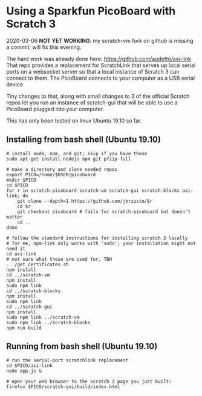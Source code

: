 # Using a Sparkfun PicoBoard with Scratch 3

2020-03-06 **NOT YET WORKING**: my scratch-vm fork on github is missing a commit; will
fix this evening.

The hard work was already done here: https://github.com/audetto/asi-link
That repo provides a replacement for ScratchLink that serves up local
serial ports on a websocket server so that a local instance of Scratch 3
can connect to them.  The PicoBoard connects to your computer as a USB serial device.

Tiny changes to that, along with small changes to 3 of the official Scratch repos
let you run an instance of scratch-gui that will be able to use a PicoBoard plugged
into your computer.

This has only been tested on linux Ubuntu 19.10 so far.

## Installing from bash shell (Ubuntu 19.10)

```
# install node, npm, and git; skip if you have these
sudo apt-get install nodejs npm git p7zip-full

# make a directory and clone needed repos
export PICO=/home/$USER/picoboard
mkdir $PICO
cd $PICO
for r in scratch-picoboard scratch-vm scratch-gui scratch-blocks asi-link; do
    git clone --depth=1 https://github.com/jbrzusto/$r
    cd $r
    git checkout picoboard # fails for scratch-picoboard but doesn't matter
    cd ..
done

# follow the standard instructions for installing scratch 3 locally
# for me, npm-link only works with 'sudo'; your installation might not need it
cd asi-link
# not sure what these are used for, TBH
. ./get_certificates.sh
npm install
cd ../scratch-vm
npm install
sudo npm link
cd ../scratch-blocks
npm install
sudo npm link
cd ../scratch-gui
npm install
sudo npm link ../scratch-vm
sudo npm link ../scratch-blocks
npm run build
```


## Running from bash shell (Ubuntu 19.10)
```
# run the serial-port scratchlink replacement
cd $PICO/asi-link
node app.js &

# open your web browser to the scratch 3 page you just built:
firefox $PICO/scratch-gui/build/index.html
```
